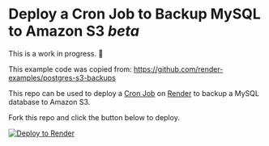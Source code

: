 # Deploy a Cron Job to Backup MySQL to Amazon S3 _beta_

This is a work in progress. 🚧

This example code was copied from: https://github.com/render-examples/postgres-s3-backups

This repo can be used to deploy a [Cron Job](https://render.com/docs/cronjobs) on [Render](https://render.com) to backup a MySQL database to Amazon S3.

Fork this repo and click the button below to deploy.

[![Deploy to Render](https://render.com/images/deploy-to-render-button.svg)](https://render.com/deploy)
